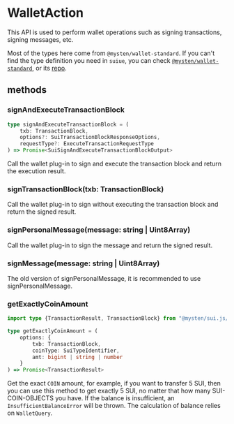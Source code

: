 # WalletAction

This API is used to perform wallet operations such as signing transactions, signing messages, etc.

Most of the types here come from `@mysten/wallet-standard`. If you can't find the type definition you need in `suiue`, you can check [`@mysten/wallet-standard`](https://docs.sui.io/standards/wallet-standard), or its [ repo](https://github.com/MystenLabs/sui/tree/main/sdk/wallet-standard).

## methods

### signAndExecuteTransactionBlock

```typescript
type signAndExecuteTransactionBlock = (
    txb: TransactionBlock,
    options?: SuiTransactionBlockResponseOptions,
    requestType?: ExecuteTransactionRequestType
) => Promise<SuiSignAndExecuteTransactionBlockOutput>
```

Call the wallet plug-in to sign and execute the transaction block and return the execution result.

### signTransactionBlock(txb: TransactionBlock)

Call the wallet plug-in to sign without executing the transaction block and return the signed result.

### signPersonalMessage(message: string | Uint8Array)

Call the wallet plug-in to sign the message and return the signed result.

### signMessage(message: string | Uint8Array)

The old version of signPersonalMessage, it is recommended to use signPersonalMessage.

### getExactlyCoinAmount

```typescript
import type {TransactionResult, TransactionBlock} from "@mysten/sui.js/transaction";

type getExactlyCoinAmount = (
    options: {
        txb: TransactionBlock,
        coinType: SuiTypeIdentifier,
        amt: bigint | string | number
    }
) => Promise<TransactionResult>
```

Get the exact `COIN` amount, for example, if you want to transfer 5 SUI, then you can use this method to get exactly 5 SUI, no matter that how many SUI-COIN-OBJECTS you have. If the balance is insufficient, an `InsufficientBalanceError` will be thrown. The calculation of balance relies on `WalletQuery`.